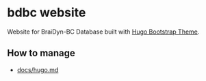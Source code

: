 # bdbc website

Website for BraiDyn-BC Database built with [Hugo Bootstrap Theme](https://filipecarneiro.github.io/hugo-bootstrap-theme/).

## How to manage

- [docs/hugo.md](docs/hugo.md)